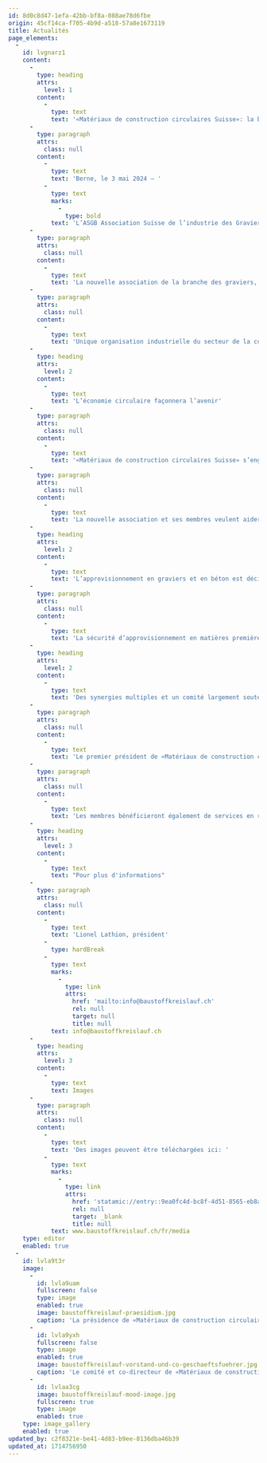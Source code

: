 ```yaml
---
id: 8d0c8d47-1efa-42bb-bf8a-088ae78d6fbe
origin: 45cf14ca-f705-4b9d-a518-57a8e1673119
title: Actualités
page_elements:
  -
    id: lvgnarz1
    content:
      -
        type: heading
        attrs:
          level: 1
        content:
          -
            type: text
            text: '«Matériaux de construction circulaires Suisse»: la branche des graviers, du béton et du recyclage unit ses forces dans une nouvelle association professionnelle.'
      -
        type: paragraph
        attrs:
          class: null
        content:
          -
            type: text
            text: 'Berne, le 3 mai 2024 – '
          -
            type: text
            marks:
              -
                type: bold
            text: 'L’ASGB Association Suisse de l’industrie des Graviers et du Béton et l’asr Recyclage matériaux construction Suisse ont décidé ce jour de fusionner. L’association «Matériaux de construction circulaires Suisse» née de cette fusion est une nouvelle association professionnelle forte qui souhaite marquer l’avenir du secteur de la construction et du recyclage en Suisse et contribuer à le façonner. La sécurité d’approvisionnement de notre pays en matières premières minérales et le bouclage des cycles préservant la valeur sont au cœur de cette fusion.'
      -
        type: paragraph
        attrs:
          class: null
        content:
          -
            type: text
            text: 'La nouvelle association de la branche des graviers, du béton et du recyclage s’appelle «Matériaux de construction circulaires Suisse». Aujourd’hui, jour de la fondation, quelque 400 membres ont formalisé la fusion de l’ASGB Association Suisse de l’industrie des Graviers et du Béton avec l’asr Recyclage matériaux construction Suisse. Les membres des deux associations avaient en amont approuvé la fusion lors de leurs assemblées générales. La nouvelle association entend unir les forces communes, développer encore les compétences professionnelles, anticiper les défis à venir et façonner activement l’avenir du secteur suisse de la construction.'
      -
        type: paragraph
        attrs:
          class: null
        content:
          -
            type: text
            text: 'Unique organisation industrielle du secteur de la construction, elle représente les intérêts de toutes les parties prenantes sur la base d’une économie circulaire de qualité: de l’ exploitation au dépôt en passant par le maintien multiple dans le circuit. Dans le domaine des matériaux de construction minéraux, «Matériaux de construction circulaires Suisse» affiche dès sa création un degré d’organisation de plus de 80% et représente plus de 1’000 sites d’exploitation de gravier, centrales à béton et centres de recyclage suisses. En coordination avec les autorités de planification, elle veut contribuer à mettre en place des conditions-cadres qui garantissent l’approvisionnement durable du secteur de la construction en matières premières et matériaux de construction minéraux, et à sécuriser ainsi les quelque 100’000 emplois du secteur principal de la construction à long terme.'
      -
        type: heading
        attrs:
          level: 2
        content:
          -
            type: text
            text: 'L’économie circulaire façonnera l’avenir'
      -
        type: paragraph
        attrs:
          class: null
        content:
          -
            type: text
            text: '«Matériaux de construction circulaires Suisse» s’engage en faveur d’une utilisation durable et respectueuse de l’environnement des matières premières minérales. Et ce, en particulier dans un contexte de raréfaction croissante des ressources. Il s’agit de maintenir les matériaux de construction dans le circuit, ce que la société et la politique attendent à juste titre. Le thème de l’économie circulaire, qui a déjà marqué l’économie, notamment le secteur de la construction ces dernières années, et qui gagnera fortement en importance à l’avenir, doit donc être au cœur des activités de l’association. Pour cela, il faut promouvoir des technologies et des méthodes innovantes pour l’exploitation et le traitement des matières premières minérales et des matériaux de construction recyclés dans le respect de l’environnement. La coopération entre les hautes écoles, les institutions de recherche et les entreprises sera intensifiée à cet effet, créant ainsi un nouveau centre de compétences.'
      -
        type: paragraph
        attrs:
          class: null
        content:
          -
            type: text
            text: 'La nouvelle association et ses membres veulent aider, dans le domaine des matériaux de construction, à réduire les quantités de déchets grâce à des cycles de qualité et à des assainissements respectueux de l’environnement. Ce faisant, ils entendent contribuer efficacement à limiter l’empreinte écologique et à une Suisse durable. En particulier, l’utilisation des gravières comme habitat pour la faune et la flore offre un potentiel supplémentaire. À la fin de l’exploitation de gravier, les surfaces sont remises en état et renaturées pour que la qualité des sols soit au moins aussi élevée qu’avant l’exploitation. Ainsi, la nature est intégrée naturellement dans l’économie circulaire.'
      -
        type: heading
        attrs:
          level: 2
        content:
          -
            type: text
            text: 'L’approvisionnement en graviers et en béton est décisif pour la Suisse'
      -
        type: paragraph
        attrs:
          class: null
        content:
          -
            type: text
            text: 'La sécurité d’approvisionnement en matières premières minérales et la sécurité de l’élimination des matériaux de démolition seront également des thèmes importants de «Matériaux de construction circulaires Suisse» du fait de la raréfaction croissante des ressources. Les grandes surfaces imposées par leur destination, dont les membres de l’association sont tributaires pour le traitement du gravier et des matériaux de démolition, se font de plus en plus rares. Cela est la conséquence des réglementations de protection toujours plus nombreuses et de l’augmentation des besoins de la population en matière d’habitat, de loisirs et d’espace de travail. Une pénurie d’approvisionnement serait toutefois fatale pour la Suisse. Si les ressources minérales venaient à manquer en raison de la problématique des autorisations, les entreprises, le pays et sa population se trouveraient confrontés à un problème majeur. L’association veut donc s’engager pour que l’approvisionnement des chantiers en matériaux de construction de qualité reste garanti à l’avenir et que ceux-ci soient traités de manière appropriée en vue de leur réutilisation.'
      -
        type: heading
        attrs:
          level: 2
        content:
          -
            type: text
            text: 'Des synergies multiples et un comité largement soutenu'
      -
        type: paragraph
        attrs:
          class: null
        content:
          -
            type: text
            text: 'Le premier président de «Matériaux de construction circulaires Suisse» est Lionel Lathion, président de Lathion Group SA et ingénieur civil ETHZ. Christoph Duijts, CEO de KIBAG, et Stefan Eberhard, propriétaire de stefan eberhard ag, le secondent en tant que vice-présidents. Composé de 14 membres, le nouveau comité de l’association, bénéficie d’une large assise professionnelle et régionale et doit notamment intensifier la collaboration avec les associations cantonales. Il s’agit d’introduire les thèmes importants dans la politique et la société, également au niveau local. La fusion des deux associations permet en outre de mutualiser de nombreuses connaissances. Le nouvel office central de «Matériaux de construction circulaires Suisse» peut compter sur l’expertise et l’expérience de 19 collaborateurs et collaboratrices issus des domaines de la politique, de la technique, de la nature et du sol ainsi que sur des offres de formation.'
      -
        type: paragraph
        attrs:
          class: null
        content:
          -
            type: text
            text: 'Les membres bénéficieront également de services en réseau. Parallèlement, le monde politique et les autorités au niveau national, cantonal et régional auront un point de contact central disposant d’une grande compétence technique et en matière de solutions.'
      -
        type: heading
        attrs:
          level: 3
        content:
          -
            type: text
            text: "Pour plus d'informations"
      -
        type: paragraph
        attrs:
          class: null
        content:
          -
            type: text
            text: 'Lionel Lathion, président'
          -
            type: hardBreak
          -
            type: text
            marks:
              -
                type: link
                attrs:
                  href: 'mailto:info@baustoffkreislauf.ch'
                  rel: null
                  target: null
                  title: null
            text: info@baustoffkreislauf.ch
      -
        type: heading
        attrs:
          level: 3
        content:
          -
            type: text
            text: Images
      -
        type: paragraph
        attrs:
          class: null
        content:
          -
            type: text
            text: 'Des images peuvent être téléchargées ici: '
          -
            type: text
            marks:
              -
                type: link
                attrs:
                  href: 'statamic://entry::9ea0fc4d-bc8f-4d51-8565-eb8ae3dd9ec1'
                  rel: null
                  target: _blank
                  title: null
            text: www.baustoffkreislauf.ch/fr/media
    type: editor
    enabled: true
  -
    id: lvla9t3r
    image:
      -
        id: lvla9uam
        fullscreen: false
        type: image
        enabled: true
        image: baustoffkreislauf-praesidium.jpg
        caption: 'La présidence de «Matériaux de construction circulaires Suisse».'
      -
        id: lvla9yxh
        fullscreen: false
        type: image
        enabled: true
        image: baustoffkreislauf-vorstand-und-co-geschaeftsfuehrer.jpg
        caption: 'Le comité et co-directeur de «Matériaux de construction circulaires Suisse».'
      -
        id: lvlaa3cg
        image: baustoffkreislauf-mood-image.jpg
        fullscreen: true
        type: image
        enabled: true
    type: image_gallery
    enabled: true
updated_by: c2f8321e-be41-4d83-b9ee-8136dba46b39
updated_at: 1714756950
---
```

